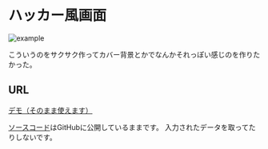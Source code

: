 # ハッカー風画面
![example](https://user-images.githubusercontent.com/15845907/85661162-5c4ac900-b6f1-11ea-94a7-00feb511d65b.png)

こういうのをサクサク作ってカバー背景とかでなんかそれっぽい感じのを作りたかった。

## URL
[デモ（そのまま使えます）](https://shimajima-eiji.github.io/Hosting/hackerFont/)

[ソースコード](https://github.com/shimajima-eiji/Hosting/blob/master/hackerFont/index.html)はGitHubに公開しているままです。
入力されたデータを取ってたりしないです。
